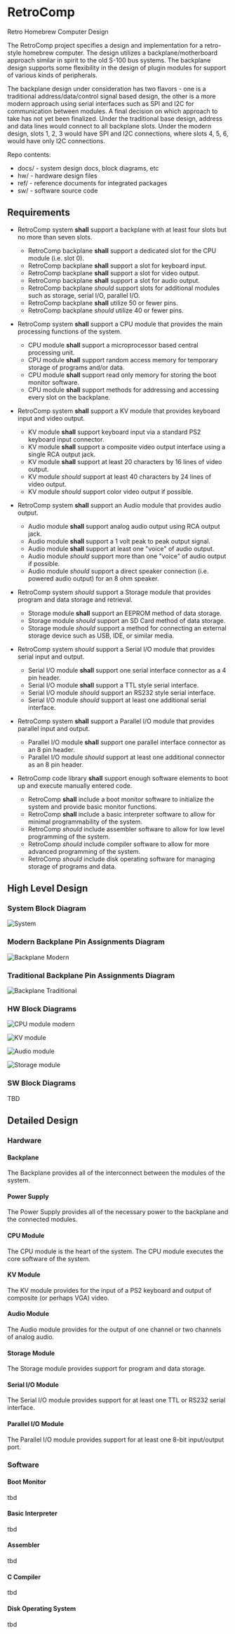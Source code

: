 # RetroComp
Retro Homebrew Computer Design 

The RetroComp project specifies a design and implementation for a retro-style homebrew computer.  The design utilizes a backplane/motherboard approach similar in spirit to the old S-100 bus systems.  The backplane design supports some flexibility in the design of plugin modules for support of various kinds of peripherals.

The backplane design under consideration has two flavors - one is a traditional address/data/control signal based design, the other is a more modern approach using serial interfaces such as SPI and I2C for communication between modules.  A final decision on which approach to take has not yet been finalized.  Under the traditional base design, address and data lines would connect to all backplane slots.  Under the modern design, slots 1, 2, 3 would have SPI and I2C connections, where slots 4, 5, 6, would have only I2C connections.

Repo contents:

* docs/          - system design docs, block diagrams, etc
* hw/            - hardware design files
* ref/           - reference documents for integrated packages
* sw/            - software source code


## Requirements

* RetroComp system **shall** support a backplane with at least four slots but no more than seven slots.
  * RetroComp backplane **shall** support a dedicated slot for the CPU module (i.e. slot 0).
  * RetroComp backplane **shall** support a slot for keyboard input.
  * RetroComp backplane **shall** support a slot for video output.
  * RetroComp backplane **shall** support a slot for audio output.
  * RetroComp backplane *should* support slots for additional modules such as storage, serial I/O, parallel I/O.
  * RetroComp backplane **shall** utilize 50 or fewer pins.
  * RetroComp backplane *should* utilize 40 or fewer pins.

* RetroComp system **shall** support a CPU module that provides the main processing functions of the system.
  * CPU module **shall** support a microprocessor based central processing unit.
  * CPU module **shall** support random access memory for temporary storage of programs and/or data.
  * CPU module **shall** support read only memory for storing the boot monitor software.
  * CPU module **shall** support methods for addressing and accessing every slot on the backplane.

* RetroComp system **shall** support a KV module that provides keyboard input and video output.
  * KV module **shall** support keyboard input via a standard PS2 keyboard input connector.
  * KV module **shall** support a composite video output interface using a single RCA output jack.
  * KV module **shall** support at least 20 characters by 16 lines of video output.
  * KV module *should* support at least 40 characters by 24 lines of video output.
  * KV module *should* support color video output if possible.

* RetroComp system **shall** support an Audio module that provides audio output.
  * Audio module **shall** support analog audio output using RCA output jack.
  * Audio module **shall** support a 1 volt peak to peak output signal.
  * Audio module **shall** support at least one "voice" of audio output.
  * Audio module *should* support more than one "voice" of audio output if possible.
  * Audio module *should* support a direct speaker connection (i.e. powered audio output) for an 8 ohm speaker.

* RetroComp system *should* support a Storage module that provides program and data storage and retrieval.
  * Storage module **shall** support an EEPROM method of data storage.
  * Storage module *should* support an SD Card method of data storage.
  * Storage module *should* support a method for connecting an external storage device such as USB, IDE, or similar media.

* RetroComp system *should* support a Serial I/O module that provides serial input and output.
  * Serial I/O module **shall** support one serial interface connector as a 4 pin header.
  * Serial I/O module **shall** support a TTL style serial interface.
  * Serial I/O module *should* support an RS232 style serial interface.
  * Serial I/O module *should* support at least one additional serial interface. 

* RetroComp system **shall** support a Parallel I/O module that provides parallel input and output.
  * Parallel I/O module **shall** support one parallel interface connector as an 8 pin header.
  * Parallel I/O module *should* support at least one additional connector as an 8 pin header.

* RetroComp code library **shall** support enough software elements to boot up and execute manually entered code.
  * RetroComp **shall** include a boot monitor software to initialize the system and provide basic monitor functions.
  * RetroComp **shall** include a basic interpreter software to allow for minimal programmability of the system.
  * RetroComp *should* include assembler software to allow for low level programming of the system.
  * RetroComp *should* include compiler software to allow for more advanced programming of the system.
  * RetroComp *should* include disk operating software for managing storage of programs and data.


## High Level Design

### System Block Diagram

![System](https://github.com/dervish77/RetroComp/blob/main/docs/RetroComp-System-Block-Diagram.png?raw=true)

### Modern Backplane Pin Assignments Diagram

![Backplane Modern](https://github.com/dervish77/RetroComp/blob/main/docs/RetroComp-backplane.png?raw=true)

### Traditional Backplane Pin Assignments Diagram

![Backplane Traditional](https://github.com/dervish77/RetroComp/blob/main/docs/RetroComp-alt-backplane.png?raw=true)

### HW Block Diagrams

![CPU module modern](https://github.com/dervish77/RetroComp/blob/main/docs/RetroComp-CPU-Block-Diagram.png?raw=true)

![KV module](https://github.com/dervish77/RetroComp/blob/main/docs/RetroComp-KV-Block-Diagram.png?raw=true)

![Audio module](https://github.com/dervish77/RetroComp/blob/main/docs/RetroComp-Audio-Block-Diagram.png?raw=true)

![Storage module](https://github.com/dervish77/RetroComp/blob/main/docs/RetroComp-Storage-Block-Diagram.png?raw=true)

### SW Block Diagrams

TBD


## Detailed Design

### Hardware

#### Backplane

The Backplane provides all of the interconnect between the modules of the system.

#### Power Supply

The Power Supply provides all of the necessary power to the backplane and the connected modules.

#### CPU Module

The CPU module is the heart of the system.  The CPU module executes the core software of the system.

#### KV Module

The KV module provides for the input of a PS2 keyboard and output of composite (or perhaps VGA) video.

#### Audio Module

The Audio module provides for the output of one channel or two channels of analog audio.

#### Storage Module

The Storage module provides support for program and data storage.

#### Serial I/O Module

The Serial I/O module provides support for at least one TTL or RS232 serial interface.

#### Parallel I/O Module

The Parallel I/O module provides support for at least one 8-bit input/output port.

### Software

#### Boot Monitor

tbd

#### Basic Interpreter

tbd

#### Assembler

tbd

#### C Compiler

tbd

#### Disk Operating System

tbd
